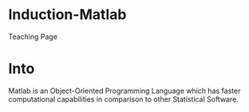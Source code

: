 # Induction-Matlab
Teaching Page

# Into

Matlab is an Object-Oriented Programming Language which has faster computational capabilities in comparison to other Statistical Software.  
